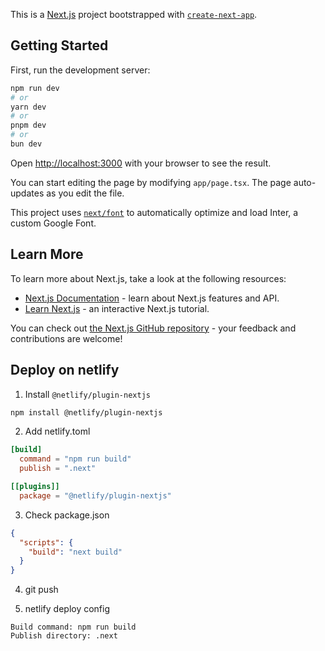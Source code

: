 This is a [Next.js](https://nextjs.org/) project bootstrapped with [`create-next-app`](https://github.com/vercel/next.js/tree/canary/packages/create-next-app).

## Getting Started

First, run the development server:

```bash
npm run dev
# or
yarn dev
# or
pnpm dev
# or
bun dev
```

Open [http://localhost:3000](http://localhost:3000) with your browser to see the result.

You can start editing the page by modifying `app/page.tsx`. The page auto-updates as you edit the file.

This project uses [`next/font`](https://nextjs.org/docs/basic-features/font-optimization) to automatically optimize and load Inter, a custom Google Font.

## Learn More

To learn more about Next.js, take a look at the following resources:

- [Next.js Documentation](https://nextjs.org/docs) - learn about Next.js features and API.
- [Learn Next.js](https://nextjs.org/learn) - an interactive Next.js tutorial.

You can check out [the Next.js GitHub repository](https://github.com/vercel/next.js/) - your feedback and contributions are welcome!

## Deploy on netlify

1. Install `@netlify/plugin-nextjs`
```bash
npm install @netlify/plugin-nextjs
```

2. Add netlify.toml
```toml
[build]
  command = "npm run build"
  publish = ".next"

[[plugins]]
  package = "@netlify/plugin-nextjs"
```

3. Check package.json
```json
{
  "scripts": {
    "build": "next build"
  }
}
```

4. git push

5. netlify deploy config
```text
Build command: npm run build
Publish directory: .next
```
